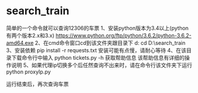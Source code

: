 # search_train
简单的一个命令就可以查询12306的车票
1、安装python版本为3.4以上(python有两个版本2.x和3.x)
https://www.python.org/ftp/python/3.6.2/python-3.6.2-amd64.exe
2、在cmd命令窗口cd到该文件夹跟目录下
d:
cd D:\search_train
3、安装依赖
pip install -r requests.txt
安装可能有点慢，请耐心等待
4、在该目录下载命令行中输入 
python tickets.py -h 获取帮助信息
该帮助信息有详细的操作说明
5、如果代理ip切换多个后任然查询不出来时，请在命令行该文件夹下运行
python proxyIp.py

运行结束后，再次查询车票
